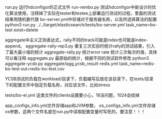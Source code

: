 run.py 运行hdconfigor的正式文件
run-rembo.py 测试hdconfigor中新设计的优化算法使用，注释掉了实际在tester和testee上部署运行测试的过程，里面的测试结果用随机数代替
bo-server.yml中存储对于服务器名称，以及所选择算法的配置
python3 run.py ../../target/elasticsearch/tests/bo-server.yml task_name=bo-test exist=delete

aggregate中主义正则表达式，rally不同的track可能是index也可能是index-append。
aggregate-rally-rep3.py 重复三次实验时统计rally的测试结果，引入了最大最小值的统计
aggregate-rally.py 统计error rate 统计三次每次的值，具体可以看注释
aggregate.py 最原始的统计，根据不同的测试软件修改
python3 aggregate-ycsb.py aggregate/agg_ycsb_result-redis.yml task_name=redis-bo-test out=redis-bo-test.csv


YCSB测试的负载在workload/目录下，负载编写后放在该目录下，在tests/目录下的配置文件中指定负载名称，对应该文件，比如stress

tests/bo-ei.yml 这类文件的clients设置要小心，16没问题，1024会挂掉

app_configs_info.yml文件存储app和JVM参数，
os_configs_info.yml文件存储os参数，这两个文件名是在run.py中读取配置变量时写死的，要注意！！！
